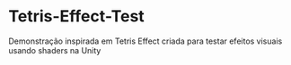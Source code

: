 # Tetris-Effect-Test
Demonstração inspirada em Tetris Effect criada para testar efeitos visuais usando shaders na Unity
